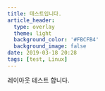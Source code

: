 ```yaml
---
title: 테스트입니다.
article_header:
  type: overlay
  theme: light
  background_color: '#FBCFB4'
  background_image: false
date: 2019-03-18 20:28
tags: [test, Linux]
---
```


레이아웃 테스트 합니다.